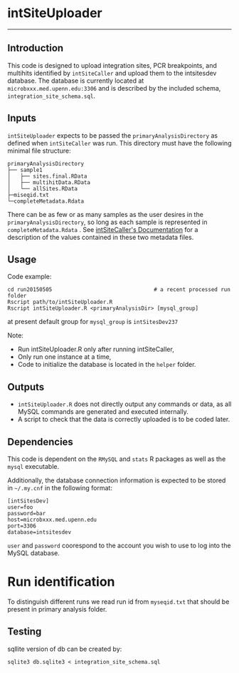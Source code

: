 # intSiteUploader

***


## Introduction
This code is designed to upload integration sites, PCR breakpoints, and multihits identified by `intSiteCaller` and upload them to the intsitesdev database.  The database is currently located at `microbxxx.med.upenn.edu:3306` and is described by the included schema, `integration_site_schema.sql`.


## Inputs

`intSiteUploader` expects to be passed the `primaryAnalysisDirectory` as defined when `intSiteCaller` was run.  This directory must have the following minimal file structure:

```
primaryAnalysisDirectory
├── sample1
│   ├── sites.final.RData
│   ├── multihitData.RData
│   └── allSites.RData
├─miseqid.txt
└─completeMetadata.Rdata
```

There can be as few or as many samples as the user desires in the
`primaryAnalysisDirectory`, so long as each sample is represented in `completeMetadata.Rdata`
.  See [intSiteCaller's
Documentation](http://www.github.com/esherm/intSiteCaller) for a description of
the values contained in these two metadata files. 

## Usage
Code example:
```
cd run20150505                                # a recent processed run folder
Rscript path/to/intSiteUploader.R
Rscript intSiteUploader.R <primaryAnalysisDir> [mysql_group]
```

at present default group for `mysql_group` is `intSitesDev237`

Note:
* Run intSiteUploader.R only after running intSiteCaller,
* Only run one instance at a time,
* Code to initialize the database is located in the `helper` folder.

## Outputs

* `intSiteUploader.R` does not directly output any commands or data, as all MySQL commands are generated and executed internally.
* A script to check that the data is correctly uploaded is to be coded later.

## Dependencies

This code is dependent on the `RMySQL` and `stats` R packages as well as the `mysql` executable.

Additionally, the database connection information is expected to be stored in `~/.my.cnf` in the following format:

```
[intSitesDev]
user=foo
password=bar
host=microbxxx.med.upenn.edu
port=3306
database=intsitesdev
```

`user` and `password` coorespond to the account you wish to use to log into the MySQL database.

# Run identification

To distinguish different runs we read
run id from `myseqid.txt` that should be present in primary analysis folder.



## Testing 

sqllite version of db can be created by:

```
sqlite3 db.sqlite3 < integration_site_schema.sql
```
